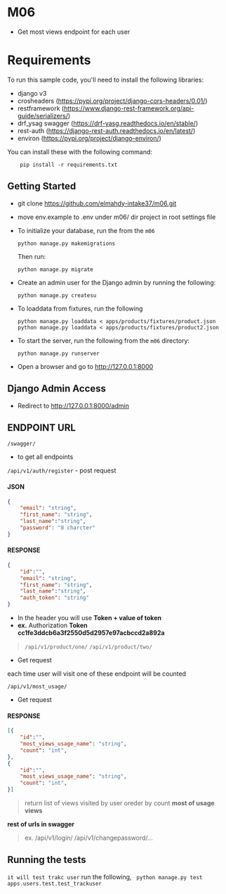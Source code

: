 # M06
- Get most views endpoint for each user

Requirements
============

To run this sample code, you'll need to install the following libraries:
- django v3
- crosheaders (https://pypi.org/project/django-cors-headers/0.01/)
- restframework (https://www.django-rest-framework.org/api-guide/serializers/)
- drf_ysag swagger (https://drf-yasg.readthedocs.io/en/stable/)
- rest-auth (https://django-rest-auth.readthedocs.io/en/latest/)
- environ (https://pypi.org/project/django-environ/)

You can install these with the following command:
```
    pip install -r requirements.txt
```    

## Getting Started
- git clone https://github.com/elmahdy-intake37/m06.git

- move env.example to .env under m06/ dir project in root settings file
- To initialize your database,  run the from the `m06`

  `python manage.py makemigrations`

  Then run:

  `python manage.py migrate`

- Create an admin user for the Django admin by running the following:

  `python manage.py createsu`

- To loaddata from fixtures, run the following

    `python manage.py loaddata < apps/products/fixtures/product.json`
    `python manage.py loaddata < apps/products/fixtures/product2.json`


- To start the server, run the following from the `m06` directory:

  `python manage.py runserver`

- Open a browser and go to http://127.0.0.1:8000

Django Admin Access
--------

- Redirect to http://127.0.0.1:8000/admin

ENDPOINT URL  
--------

`/swagger/`

- to get all endpoints

`/api/v1/auth/register`
    - post request
#### JSON

```json
{
    "email": "string",
    "first_name": "string",
    "last_name":"string",
    "password": "8 charcter"
}
```

#### RESPONSE

```json
{
    "id":"",
    "email": "string",
    "first_name": "string",
    "last_name":"string",
    "auth_token": "string"
}
```

- In the header you will use **Token + value of token**
- **ex.** Authorization **Token cc1fe3ddcb6a3f2550d5d2957e97acbccd2a892a**

>`/api/v1/product/one/`
`/api/v1/product/two/`
- Get request

each time user will visit one of these endpoint will be counted 

`/api/v1/most_usage/`
- Get request
#### RESPONSE

```json
[{
    "id":"",
    "most_views_usage_name": "string",
    "count": "int",
},
{
    "id":"",
    "most_views_usage_name": "string",
    "count": "int",
}]
```

> return list of views visited by user oreder by count **most of usage views**

**rest of urls in swagger**
> ex. /api/v1/login/
/api/v1/changepassword/...

## Running the tests

`it will test trakc user`
run the following,
` python manage.py test apps.users.test.test_trackuser`




